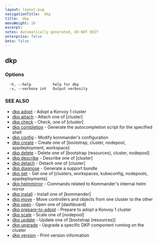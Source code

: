 ```yaml
---
layout: layout.pug
navigationTitle:  dkp
title:  dkp
menuWeight: 10
excerpt: 
notes: Automatically generated, DO NOT EDIT
enterprise: false
beta: false
---
```

<!-- vale off -->
<!-- markdownlint-disable -->

## dkp



### Options

```
  -h, --help          help for dkp
  -v, --verbose int   Output verbosity
```

### SEE ALSO

* [dkp adopt](/dkp/kommander/2.2/cli/dkp/adopt/)	 - Adopt a Konvoy 1 cluster
* [dkp attach](/dkp/kommander/2.2/cli/dkp/attach/)	 - Attach one of [cluster]
* [dkp check](/dkp/kommander/2.2/cli/dkp/check/)	 - Check, one of [cluster]
* [dkp completion](/dkp/kommander/2.2/cli/dkp/completion/)	 - Generate the autocompletion script for the specified shell
* [dkp config](/dkp/kommander/2.2/cli/dkp/config/)	 - Modify kommander's configuration
* [dkp create](/dkp/kommander/2.2/cli/dkp/create/)	 - Create one of [bootstrap, cluster, nodepool, appdeployment, workspace]
* [dkp delete](/dkp/kommander/2.2/cli/dkp/delete/)	 - Delete one of [bootstrap (resources), cluster, nodepool]
* [dkp describe](/dkp/kommander/2.2/cli/dkp/describe/)	 - Describe one of [cluster]
* [dkp detach](/dkp/kommander/2.2/cli/dkp/detach/)	 - Detach one of [cluster]
* [dkp diagnose](/dkp/kommander/2.2/cli/dkp/diagnose/)	 - Generate a support bundle
* [dkp get](/dkp/kommander/2.2/cli/dkp/get/)	 - Get one of [clusters, workspaces, kubeconfig, nodepools, appdeployments]
* [dkp helmmirror](/dkp/kommander/2.2/cli/dkp/helmmirror/)	 - Commands related to Kommander's internal helm mirror
* [dkp install](/dkp/kommander/2.2/cli/dkp/install/)	 - Install one of [kommander]
* [dkp move](/dkp/kommander/2.2/cli/dkp/move/)	 - Move controllers and objects from one cluster to the other
* [dkp open](/dkp/kommander/2.2/cli/dkp/open/)	 - Open one of [dashboard]
* [dkp prepare-to-adopt](/dkp/kommander/2.2/cli/dkp/prepare-to-adopt/)	 - Prepare to adopt a Konvoy 1 cluster
* [dkp scale](/dkp/kommander/2.2/cli/dkp/scale/)	 - Scale one of [nodepool]
* [dkp update](/dkp/kommander/2.2/cli/dkp/update/)	 - Update one of [bootstrap (resources)]
* [dkp upgrade](/dkp/kommander/2.2/cli/dkp/upgrade/)	 - Upgrade a specific DKP component running on the cluster
* [dkp version](/dkp/kommander/2.2/cli/dkp/version/)	 - Print version information

